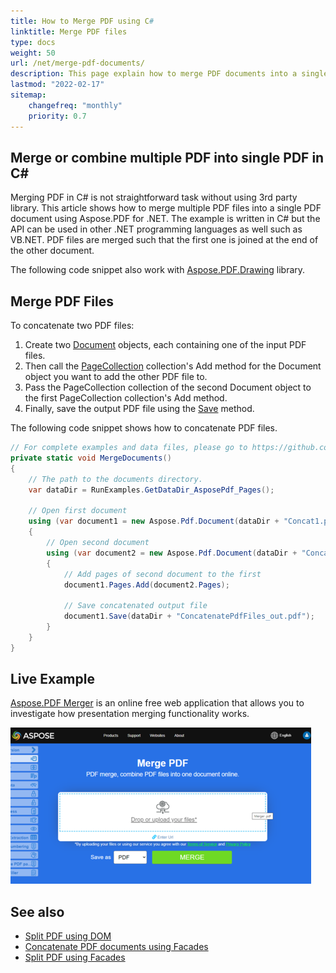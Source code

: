```yaml
---
title: How to Merge PDF using C#
linktitle: Merge PDF files
type: docs
weight: 50
url: /net/merge-pdf-documents/
description: This page explain how to merge PDF documents into a single PDF file with C# or VB.NET.
lastmod: "2022-02-17"
sitemap:
    changefreq: "monthly"
    priority: 0.7
---
```

<script type="application/ld+json">
{
    "@context": "https://schema.org",
    "@type": "TechArticle",
    "headline": "How to Merge PDF using C#",
    "alternativeHeadline": "Combine PDF Effortlessly Using C#",
    "abstract": "Discover the powerful capability to effortlessly merge multiple PDF documents into a single file using C# with the Aspose.PDF library. This feature allows developers to streamline their workflows by combining PDFs efficiently, preserving quality and structure throughout the process. Perfect for software integration, this functionality enhances productivity by simplifying document management tasks",
    "author": {
        "@type": "Person",
        "name": "Anastasiia Holub",
        "givenName": "Anastasiia",
        "familyName": "Holub",
        "url": "https://www.linkedin.com/in/anastasiia-holub-750430225/"
    },
    "genre": "pdf document generation",
    "wordcount": "411",
    "proficiencyLevel": "Beginner",
    "publisher": {
        "@type": "Organization",
        "name": "Aspose.PDF for .NET",
        "url": "https://products.aspose.com/pdf",
        "logo": "https://www.aspose.cloud/templates/aspose/img/products/pdf/aspose_pdf-for-net.svg",
        "alternateName": "Aspose",
        "sameAs": [
            "https://facebook.com/aspose.pdf/",
            "https://twitter.com/asposepdf",
            "https://www.youtube.com/channel/UCmV9sEg_QWYPi6BJJs7ELOg/featured",
            "https://www.linkedin.com/company/aspose",
            "https://stackoverflow.com/questions/tagged/aspose",
            "https://aspose.quora.com/",
            "https://aspose.github.io/"
        ],
        "contactPoint": [
            {
                "@type": "ContactPoint",
                "telephone": "+1 903 306 1676",
                "contactType": "sales",
                "areaServed": "US",
                "availableLanguage": "en"
            },
            {
                "@type": "ContactPoint",
                "telephone": "+44 141 628 8900",
                "contactType": "sales",
                "areaServed": "GB",
                "availableLanguage": "en"
            },
            {
                "@type": "ContactPoint",
                "telephone": "+61 2 8006 6987",
                "contactType": "sales",
                "areaServed": "AU",
                "availableLanguage": "en"
            }
        ]
    },
    "url": "/net/merge-pdf-documents/",
    "mainEntityOfPage": {
        "@type": "WebPage",
        "@id": "/net/merge-pdf-documents/"
    },
    "dateModified": "2024-11-26",
    "description": "This page explain how to merge PDF documents into a single PDF file with C# or VB.NET."
}
</script>

## Merge or combine multiple PDF into single PDF in C#

Merging PDF in C# is not straightforward task without using 3rd party library.
This article shows how to merge multiple PDF files into a single PDF document using Aspose.PDF for .NET. The example is written in C# but the API can be used in other .NET programming languages as well such as VB.NET. PDF files are merged such that the first one is joined at the end of the other document.

The following code snippet also work with [Aspose.PDF.Drawing](/pdf/net/drawing/) library.

## Merge PDF Files

To concatenate two PDF files:

1. Create two [Document](https://reference.aspose.com/pdf/net/aspose.pdf/document)  objects, each containing one of the input PDF files.
1. Then call the [PageCollection](https://reference.aspose.com/pdf/net/aspose.pdf/pagecollection) collection's Add method for the Document object you want to add the other PDF file to.
1. Pass the PageCollection collection of the second Document object to the first PageCollection collection's Add method.
1. Finally, save the output PDF file using the [Save](https://reference.aspose.com/pdf/net/aspose.pdf.document/save/methods/4) method.

The following code snippet shows how to concatenate PDF files.

```csharp
// For complete examples and data files, please go to https://github.com/aspose-pdf/Aspose.PDF-for-.NET
private static void MergeDocuments()
{
    // The path to the documents directory.
    var dataDir = RunExamples.GetDataDir_AsposePdf_Pages();

    // Open first document
    using (var document1 = new Aspose.Pdf.Document(dataDir + "Concat1.pdf"))
    {
        // Open second document
        using (var document2 = new Aspose.Pdf.Document(dataDir + "Concat2.pdf"))
        {
            // Add pages of second document to the first
            document1.Pages.Add(document2.Pages);

            // Save concatenated output file
            document1.Save(dataDir + "ConcatenatePdfFiles_out.pdf");
        }
    }
}
```

## Live Example

[Aspose.PDF Merger](https://products.aspose.app/pdf/merger) is an online free web application that allows you to investigate how presentation merging functionality works.

[![Aspose.PDF Merger](merger.png)](https://products.aspose.app/pdf/merger)

## See also

- [Split PDF using DOM](https://docs.aspose.com/pdf/net/split-pdf-document/)
- [Concatenate PDF documents using Facades](https://docs.aspose.com/pdf/net/concatenate-pdf-documents/)
- [Split PDF using Facades](https://docs.aspose.com/pdf/net/split-pdf-pages/)

<script type="application/ld+json">
{
    "@context": "http://schema.org",
    "@type": "SoftwareApplication",
    "name": "Aspose.PDF for .NET Library",
    "image": "https://www.aspose.cloud/templates/aspose/img/products/pdf/aspose_pdf-for-net.svg",
    "url": "https://www.aspose.com/",
    "publisher": {
        "@type": "Organization",
        "name": "Aspose.PDF",
        "url": "https://products.aspose.com/pdf",
        "logo": "https://www.aspose.cloud/templates/aspose/img/products/pdf/aspose_pdf-for-net.svg",
        "alternateName": "Aspose",
        "sameAs": [
            "https://facebook.com/aspose.pdf/",
            "https://twitter.com/asposepdf",
            "https://www.youtube.com/channel/UCmV9sEg_QWYPi6BJJs7ELOg/featured",
            "https://www.linkedin.com/company/aspose",
            "https://stackoverflow.com/questions/tagged/aspose",
            "https://aspose.quora.com/",
            "https://aspose.github.io/"
        ],
        "contactPoint": [
            {
                "@type": "ContactPoint",
                "telephone": "+1 903 306 1676",
                "contactType": "sales",
                "areaServed": "US",
                "availableLanguage": "en"
            },
            {
                "@type": "ContactPoint",
                "telephone": "+44 141 628 8900",
                "contactType": "sales",
                "areaServed": "GB",
                "availableLanguage": "en"
            },
            {
                "@type": "ContactPoint",
                "telephone": "+61 2 8006 6987",
                "contactType": "sales",
                "areaServed": "AU",
                "availableLanguage": "en"
            }
        ]
    },
    "offers": {
        "@type": "Offer",
        "price": "1199",
        "priceCurrency": "USD"
    },
    "applicationCategory": "PDF Manipulation Library for .NET",
    "downloadUrl": "https://www.nuget.org/packages/Aspose.PDF/",
    "operatingSystem": "Windows, MacOS, Linux",
    "screenshot": "https://docs.aspose.com/pdf/net/create-pdf-document/screenshot.png",
    "softwareVersion": "2022.1",
    "aggregateRating": {
        "@type": "AggregateRating",
        "ratingValue": "5",
        "ratingCount": "16"
    }
}
</script>
